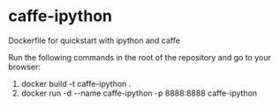 # caffe-ipython
Dockerfile for quickstart with ipython and caffe

Run the following commands in the root of the repository and go to your browser:

1. docker build -t caffe-ipython .
2. docker run -d --name caffe-ipython -p 8888:8888 caffe-ipython
